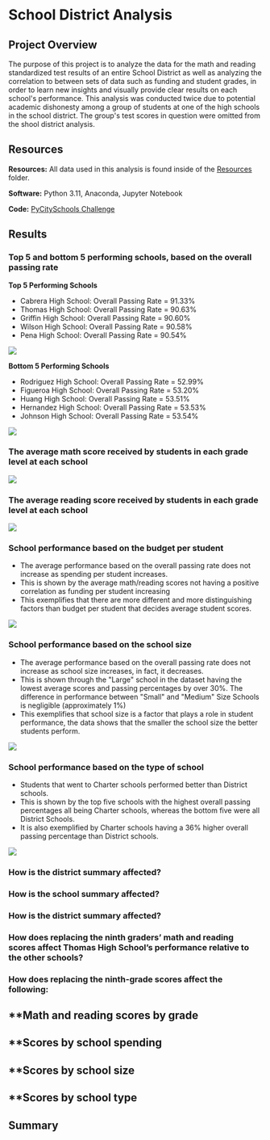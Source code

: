 # School District Analysis

## Project Overview

The purpose of this project is to analyze the data for the math and reading standardized test results of an entire School District as well as analyzing the correlation to between sets of data such as funding and student grades, in order to learn new insights and visually provide clear results on each school's performance. This analysis was conducted twice due to potential academic dishonesty among a group of students at one of the high schools in the school district. The group's test scores in question were omitted from the shool district analysis.

## Resources

**Resources:** All data used in this analysis is found inside of the [Resources](https://github.com/pfrivas/School_District_Analysis/tree/main/Resources) folder.

**Software:** Python 3.11, Anaconda, Jupyter Notebook

**Code:** [PyCitySchools Challenge](https://github.com/pfrivas/School_District_Analysis/blob/main/PyCitySchools_Challenge.ipynb)

## Results

### Top 5 and bottom 5 performing schools, based on the overall passing rate

**Top 5 Performing Schools**
- Cabrera High School: Overall Passing Rate = 91.33%
- Thomas High School: Overall Passing Rate = 90.63%
- Griffin High School: Overall Passing Rate = 90.60%
- Wilson High School: Overall Passing Rate = 90.58%
- Pena High School: Overall Passing Rate = 90.54%

<img src = https://github.com/pfrivas/School_District_Analysis/blob/main/Resources/Top%205%20Schools.png>

**Bottom 5 Performing Schools**
- Rodriguez High School: Overall Passing Rate = 52.99%
- Figueroa High School: Overall Passing Rate = 53.20%
- Huang High School: Overall Passing Rate = 53.51%
- Hernandez High School: Overall Passing Rate = 53.53%
- Johnson High School: Overall Passing Rate = 53.54%

<img src = https://github.com/pfrivas/School_District_Analysis/blob/main/Resources/Bottom%205%20Schools.png>

### The average math score received by students in each grade level at each school

<img src = https://github.com/pfrivas/School_District_Analysis/blob/main/Resources/Average%20Math%20Score%20in%20each%20grade%20level%20at%20each%20school.png>

### The average reading score received by students in each grade level at each school

<img src = https://github.com/pfrivas/School_District_Analysis/blob/main/Resources/Average%20Reading%20Score%20in%20each%20grade%20level%20at%20each%20school.png>

### School performance based on the budget per student
- The average performance based on the overall passing rate does not increase as spending per student increases. 
- This is shown by the average math/reading scores not having a positive correlation as funding per student increasing
- This exemplifies that there are more different and more distinguishing factors than budget per student that decides average student scores.

<img src = https://github.com/pfrivas/School_District_Analysis/blob/main/Resources/School%20Performance%20based%20on%20Budget%20per%20Student.png>

### School performance based on the school size 
- The average performance based on the overall passing rate does not increase as school size increases, in fact, it decreases. 
- This is shown through the "Large" school in the dataset having the lowest average scores and passing percentages by over 30%. The difference in performance between "Small" and "Medium" Size Schools is negligible (approximately 1%)
- This exemplifies that school size is a factor that plays a role in student performance, the data shows that the smaller the school size the better students perform. 

<img src = https://github.com/pfrivas/School_District_Analysis/blob/main/Resources/School%20Performance%20based%20on%20School%20Size.png>

### School performance based on the type of school
- Students that went to Charter schools performed better than District schools. 
- This is shown by the top five schools with the highest overall passing percentages all being Charter schools, whereas the bottom five were all District Schools. 
- It is also exemplified by Charter schools having a 36% higher overall passing percentage than District schools.

<img src = https://github.com/pfrivas/School_District_Analysis/blob/main/Resources/School%20Performance%20based%20on%20School%20Type.png>

### How is the district summary affected?

### How is the school summary affected?

### How is the district summary affected?

### How does replacing the ninth graders’ math and reading scores affect Thomas High School’s performance relative to the other schools?

### How does replacing the ninth-grade scores affect the following:
  **Math and reading scores by grade
- 
  **Scores by school spending
- 
  **Scores by school size
- 
  **Scores by school type
- 

## Summary
